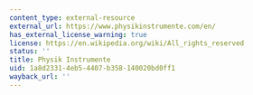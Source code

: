 ```yaml
---
content_type: external-resource
external_url: https://www.physikinstrumente.com/en/
has_external_license_warning: true
license: https://en.wikipedia.org/wiki/All_rights_reserved
status: ''
title: Physik Instrumente
uid: 1a8d2331-4eb5-4407-b358-140020bd0ff1
wayback_url: ''
---
```

